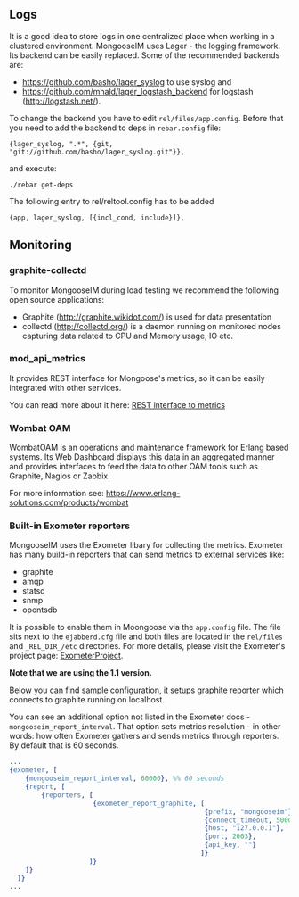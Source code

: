 Logs
---

It is a good idea to store logs in one centralized place when working in a clustered environment.
MongooseIM uses Lager - the logging framework. Its backend can be easily replaced.
Some of the recommended backends are:

- https://github.com/basho/lager_syslog to use syslog and
- https://github.com/mhald/lager_logstash_backend for logstash (http://logstash.net/).

To change the backend you have to edit `rel/files/app.config`. Before that you need
to add the backend to deps in `rebar.config` file:

    {lager_syslog, ".*", {git, "git://github.com/basho/lager_syslog.git"}},

and execute:

    ./rebar get-deps

The following entry to rel/reltool.config has to be added

    {app, lager_syslog, [{incl_cond, include}]},


Monitoring
---

### graphite-collectd


To monitor MongooseIM during load testing we recommend the following open source applications:

- Graphite (http://graphite.wikidot.com/) is used for data presentation 
- collectd (http://collectd.org/) is a daemon running on monitored nodes capturing data related to CPU and Memory usage, IO etc. 

### mod_api_metrics

It provides REST interface for Mongoose's metrics, so it can be easily integrated
with other services.

You can read more about it here: [REST interface to metrics](/developers-guide/REST-interface-to-metrics)

### Wombat OAM

WombatOAM is an operations and maintenance framework for Erlang based systems. Its Web Dashboard displays this data in an aggregated manner and provides interfaces to feed the data to other OAM tools such as Graphite, Nagios or Zabbix.

For more information see:
https://www.erlang-solutions.com/products/wombat

### Built-in Exometer reporters

MongooseIM uses the Exometer libary for collecting the metrics. Exometer has many
build-in reporters that can send metrics to external services like:

* graphite
* amqp
* statsd
* snmp
* opentsdb

It is possible to enable them in Moongoose via  the `app.config` file. The file sits next
to the `ejabberd.cfg` file and both files are located in the `rel/files` and `_REL_DIR_/etc` directories.
For more details, please visit the Exometer's project page: [ExometerProject](https://github.com/Feuerlabs/exometer).

**Note that we are using the 1.1 version.**

Below you can find sample configuration, it setups graphite reporter which connects
to graphite running on localhost.

You can see an additional option not listed in the Exometer docs - `mongooseim_report_interval`.
That option sets metrics resolution - in other words: how often Exometer gathers and sends metrics
through reporters. By default that is 60 seconds.

```erl
...
{exometer, [
    {mongooseim_report_interval, 60000}, %% 60 seconds
    {report, [
        {reporters, [
                     {exometer_report_graphite, [
                                                 {prefix, "mongooseim"},
                                                 {connect_timeout, 5000},
                                                 {host, "127.0.0.1"},
                                                 {port, 2003},
                                                 {api_key, ""}
                                                ]}
                    ]}
    ]}
  ]}
...
```
